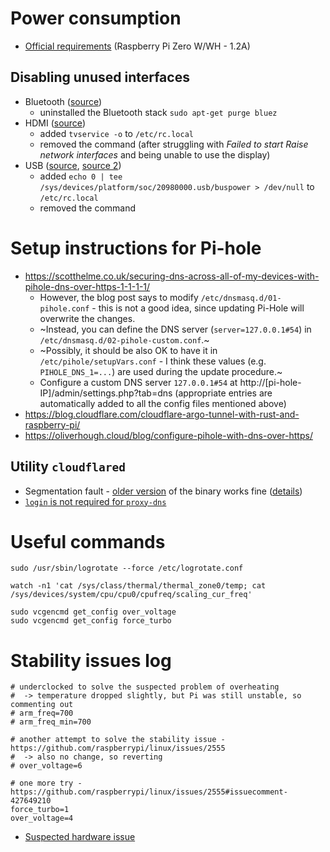 # Power consumption
  - [Official requirements](https://www.raspberrypi.org/documentation/faqs/#pi-power)
   (Raspberry Pi Zero W/WH - 1.2A)

## Disabling unused interfaces

  - Bluetooth ([source](https://scribles.net/disabling-bluetooth-on-raspberry-pi/))
    - uninstalled the Bluetooth stack `sudo apt-get purge bluez`
  - HDMI ([source](https://www.jeffgeerling.com/blogs/jeff-geerling/raspberry-pi-zero-conserve-energy))
    - added `tvservice -o` to `/etc/rc.local`
    - removed the command (after struggling with _Failed to start Raise network interfaces_ and being unable to use the display)
  - USB ([source](https://www.raspberrypi.org/forums/viewtopic.php?p=894674#p894674), [source 2](https://babaawesam.com/2014/01/24/power-saving-tips-for-raspberry-pi/))
    - added `echo 0 | tee /sys/devices/platform/soc/20980000.usb/buspower > /dev/null` to `/etc/rc.local`
    - removed the command

# Setup instructions for Pi-hole
  - https://scotthelme.co.uk/securing-dns-across-all-of-my-devices-with-pihole-dns-over-https-1-1-1-1/
    - However, the blog post says to modify `/etc/dnsmasq.d/01-pihole.conf` - this is not a good idea,
      since updating Pi-Hole will overwrite the changes.
    - ~Instead, you can define the DNS server (`server=127.0.0.1#54`) in `/etc/dnsmasq.d/02-pihole-custom.conf`.~
    - ~Possibly, it should be also OK to have it in `/etc/pihole/setupVars.conf` - I think
      these values (e.g. `PIHOLE_DNS_1=...`) are used during the update procedure.~
    - Configure a custom DNS server `127.0.0.1#54` at http://[pi-hole-IP]/admin/settings.php?tab=dns (appropriate entries are automatically added to all the config files mentioned above)
  - https://blog.cloudflare.com/cloudflare-argo-tunnel-with-rust-and-raspberry-pi/
  - https://oliverhough.cloud/blog/configure-pihole-with-dns-over-https/

## Utility `cloudflared`
  - Segmentation fault - [older version](https://bin.equinox.io/a/4SUTAEmvqzB/cloudflared-2018.7.2-linux-arm.tar.gz) of the binary works fine ([details](https://github.com/cloudflare/cloudflared/issues/38))
  - [`login` is not required for `proxy-dns`](https://developers.cloudflare.com/1.1.1.1/dns-over-https/cloudflared-proxy/)

# Useful commands

	sudo /usr/sbin/logrotate --force /etc/logrotate.conf

	watch -n1 'cat /sys/class/thermal/thermal_zone0/temp; cat /sys/devices/system/cpu/cpu0/cpufreq/scaling_cur_freq'

	sudo vcgencmd get_config over_voltage
	sudo vcgencmd get_config force_turbo

# Stability issues log

    # underclocked to solve the suspected problem of overheating
    #  -> temperature dropped slightly, but Pi was still unstable, so commenting out
    # arm_freq=700
    # arm_freq_min=700

    # another attempt to solve the stability issue - https://github.com/raspberrypi/linux/issues/2555
    #  -> also no change, so reverting
    # over_voltage=6

    # one more try - https://github.com/raspberrypi/linux/issues/2555#issuecomment-427649210
    force_turbo=1
    over_voltage=4

  - [Suspected hardware issue](https://github.com/raspberrypi/linux/issues/2555#issuecomment-394105250)
